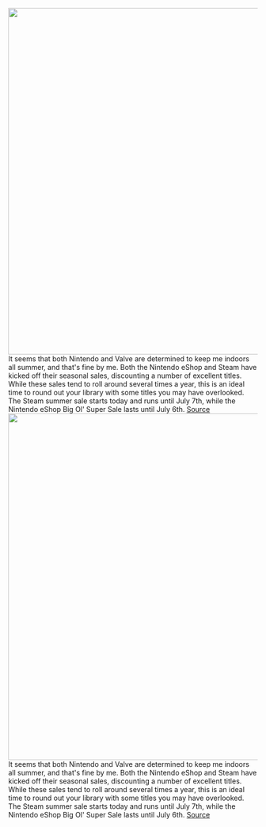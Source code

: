 <img src='https://cdn.vox-cdn.com/thumbor/0pL-q09WB51MT0FWMmlbt783igw=/0x0:2040x1360/1200x800/filters:focal(911x467:1237x793)/cdn.vox-cdn.com/uploads/chorus_image/image/71008897/shollister_210805_4698_0010.0.jpg' width='700px' /><br/>
It seems that both Nintendo and Valve are determined to keep me indoors all summer, and that's fine by me. Both the Nintendo eShop and Steam have kicked off their seasonal sales, discounting a number of excellent titles. While these sales tend to roll around several times a year, this is an ideal time to round out your library with some titles you may have overlooked. The Steam summer sale starts today and runs until July 7th, while the Nintendo eShop Big Ol' Super Sale lasts until July 6th.
<a href='https://www.theverge.com/good-deals/2022/6/23/23180287/nintendo-switch-eshop-steam-deck-valve-games-summer-deal-sale'> Source <a/><img src='https://cdn.vox-cdn.com/thumbor/0pL-q09WB51MT0FWMmlbt783igw=/0x0:2040x1360/1200x800/filters:focal(911x467:1237x793)/cdn.vox-cdn.com/uploads/chorus_image/image/71008897/shollister_210805_4698_0010.0.jpg' width='700px' /><br/>
It seems that both Nintendo and Valve are determined to keep me indoors all summer, and that's fine by me. Both the Nintendo eShop and Steam have kicked off their seasonal sales, discounting a number of excellent titles. While these sales tend to roll around several times a year, this is an ideal time to round out your library with some titles you may have overlooked. The Steam summer sale starts today and runs until July 7th, while the Nintendo eShop Big Ol' Super Sale lasts until July 6th.
<a href='https://www.theverge.com/good-deals/2022/6/23/23180287/nintendo-switch-eshop-steam-deck-valve-games-summer-deal-sale'> Source <a/>